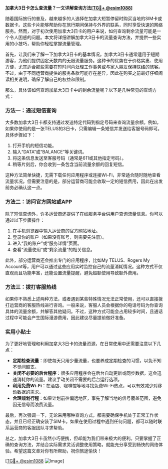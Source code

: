 **加拿大3日卡怎么查流量？一文详解查询方法[[TG💪+ @esim1088](https://t.me/s/esim1088)]**

随着国际旅行的普及，越来越多的人选择在加拿大短暂停留时购买当地的SIM卡或数据卡。这些卡片能够帮助你在旅行期间保持与外界的联系，同时享受快速的网络服务。然而，对于初次使用加拿大3日卡的用户来说，如何查询剩余流量可能是一个令人困惑的问题。本文将详细讲解加拿大3日卡的流量查询方法，并提供一些实用的小技巧，帮助你轻松掌握流量管理。

首先，让我们来了解一下加拿大3日卡的基本情况。加拿大3日卡通常适用于短期游客，为他们提供固定天数内的无限流量服务。这种卡的优势在于价格实惠、使用方便，尤其适合那些需要在短时间内处理工作事务或与家人朋友保持联络的旅客。不过，由于不同运营商提供的服务条款可能存在差异，因此在购买之前最好仔细阅读相关说明，确保了解自己的权益和限制。

那么，具体该如何查询加拿大3日卡中的剩余流量呢？以下是几种常见的查询方式：

### 方法一：通过短信查询

大多数加拿大3日卡都支持通过发送特定代码到指定号码来查询流量余额。例如，如果你使用的是一张TELUS的3日卡，只需编辑一条短信并发送给客服号码即可。具体步骤如下：
1. 打开手机的短信功能。
2. 输入“DATA”或“BALANCE”等关键词。
3. 将这条信息发送至客服号码（通常是611或其他指定号码）。
4. 稍等片刻后，你会收到一条包含当前流量余额的回复短信。

这种方法简单快捷，无需下载任何应用程序或连接Wi-Fi，非常适合随时随地查看流量状况。但需要注意的是，部分运营商可能会收取一定的短信费用，因此在出发前务必确认这一点。

### 方法二：访问官方网站或APP

除了短信查询外，许多运营商还提供了在线服务平台供用户查询流量信息。你可以通过以下步骤操作：
1. 在手机浏览器中输入运营商的官方网站地址。
2. 登录你的账户（如果没有账号，则需要先注册）。
3. 进入“我的账户”或“服务详情”页面。
4. 查看“流量使用”或“剩余流量”的相关信息。

此外，部分运营商还会推出专门的应用程序，比如My TELUS、Rogers My Account等，用户可以通过这些应用实时监控自己的流量消耗情况。这种方式不仅直观而且功能丰富，还能设置流量提醒，避免超额使用导致额外费用。

### 方法三：拨打客服热线

如果你不熟悉上述两种方法，或者遇到某些特殊情况无法正常使用，还可以直接拨打运营商的客服热线进行咨询。一般来说，客服人员会根据你的电话号码为你查询具体的流量余额，并解答其他疑问。不过，这种方式可能会占用较多时间，且通话过程中可能会产生国际漫游费用，因此建议尽量提前做好准备。

### 实用小贴士

为了更好地管理和利用加拿大3日卡的流量资源，在日常使用中还需要注意以下几点：
- **定期检查流量**：即使每天只用少量流量，也要养成定期检查的习惯，以免不知不觉间超支。
- **关闭不必要的后台程序**：很多应用程序会在后台自动更新或同步数据，这会迅速消耗你的流量。建议手动关闭不需要的后台运行选项。
- **利用免费Wi-Fi**：在酒店、咖啡馆等地寻找免费Wi-Fi热点，可以有效减少对移动数据的需求。
- **合理规划行程**：如果计划前往偏远地区，事先了解当地的信号覆盖范围，避免因无信号而浪费流量。

最后，再次强调一下，无论采用哪种查询方式，都需要确保手机处于正常工作状态，并且已经正确安装了SIM卡。如果在使用过程中遇到任何问题，都可以随时联系运营商的客服团队寻求帮助。

总之，加拿大3日卡虽然小巧便携，但却能为我们带来极大的便利。只要掌握了正确的查询方法，并结合实际需求灵活调整使用策略，就能充分享受到畅快的网络体验。希望这篇文章对你有所帮助，祝你旅途愉快！

[[TG💪+ @esim1088](https://t.me/s/esim1088) ![Image](https://i.postimg.cc/4NQfJmqS/Snipaste-2025-05-13-00-14-12.png)]